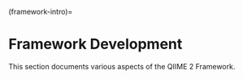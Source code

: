 (framework-intro)=
# Framework Development

This section documents various aspects of the QIIME 2 Framework.

```{tableofcontents}
```